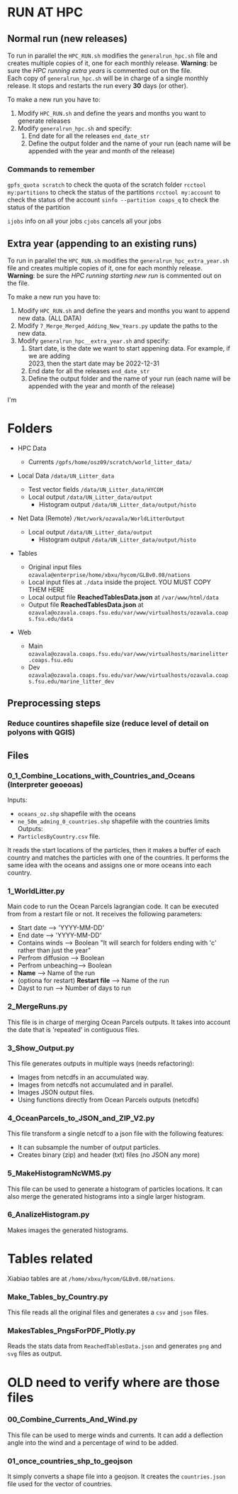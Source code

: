 # RUN AT HPC
## Normal run (new releases)
To run in parallel the `HPC_RUN.sh` modifies the `generalrun_hpc.sh` file and creates multiple
copies of it, one for each monthly release. 
**Warning**: be sure the *HPC running extra years* is commented out on the file.  
Each copy of `generalrun_hpc.sh` will be in charge of a single monthly release. It stops and
restarts the run every **30** days (or other).

To make a new run you have to:

1. Modify `HPC_RUN.sh` and define the years and months you want to generate releases
2. Modify `generalrun_hpc.sh` and specify:
   1. End date for all the releases `end_date_str`
   2. Define the output folder and the name of your run (each name will be appended with the year and month of the release)

### Commands to remember
`gpfs_quota scratch` to check the quota of the scratch folder
`rcctool my:partitions` to check the status of the partitions 
`rcctool my:account` to check the status of the account 
`sinfo --partition coaps_q` to check the status of the partition

`ijobs` info on all your jobs
`cjobs` cancels all your jobs


## Extra year (appending to an existing runs)
To run in parallel the `HPC_RUN.sh` modifies the `generalrun_hpc_extra_year.sh` file and creates multiple
copies of it, one for each monthly release. 
**Warning**: be sure the *HPC running starting new run* is commented out on the file.  

To make a new run you have to:

1. Modify `HPC_RUN.sh` and define the years and months you want to append new data. (ALL DATA)
2. Modify `7_Merge_Merged_Adding_New_Years.py` update the paths to the new data.
3. Modify `generalrun_hpc__extra_year.sh` and specify:
   1. Start date, is the date we want to start appening data. For example, if we are adding  
   2023, then the start date may be 2022-12-31
   2. End date for all the releases `end_date_str`
   2. Define the output folder and the name of your run (each name will be appended with the year and month of the release)

I'm 

# Folders

* HPC Data
    * Currents `/gpfs/home/osz09/scratch/world_litter_data/`


* Local Data `/data/UN_Litter_data`
    * Test vector fields `/data/UN_Litter_data/HYCOM`
    * Local output `/data/UN_Litter_data/output`
        * Histogram output `/data/UN_Litter_data/output/histo`
        
* Net Data (Remote) `/Net/work/ozavala/WorldLitterOutput`
    * Local output `/data/UN_Litter_data/output`
        * Histogram output `/data/UN_Litter_data/output/histo`

* Tables 
    * Original input files `ozavala@enterprise/home/xbxu/hycom/GLBv0.08/nations`
    * Local input files at `./data` inside the project. YOU MUST COPY THEM HERE
    * Local output file **ReachedTablesData.json** at `/var/www/html/data`
    * Output file **ReachedTablesData.json** at `ozavala@ozavala.coaps.fsu.edu/var/www/virtualhosts/ozavala.coaps.fsu.edu/data`
* Web
    * Main `ozavala@ozavala.coaps.fsu.edu/var/www/virtualhosts/marinelitter.coaps.fsu.edu`
    * Dev `ozavala@ozavala.coaps.fsu.edu/var/www/virtualhosts/ozavala.coaps.fsu.edu/marine_litter_dev`

## Preprocessing steps 
### Reduce countires shapefile size (reduce level of detail on polyons with QGIS)

## Files
### 0_1_Combine_Locations_with_Countries_and_Oceans  (Interpreter geoeoas)
Inputs: 
  * `oceans_oz.shp`  shapefile with the oceans
  * `ne_50m_adming_0_countries.shp` shapefile with the countries limits
Outputs: 
  * `ParticlesByCountry.csv` file.
   
It reads the start locations of the particles, then it makes a buffer of each country and matches
the particles with one of the countries. It performs the same idea with the oceans and assigns
one or more oceans into each country.

### 1_WorldLitter.py
Main code to run the Ocean Parcels lagrangian code. 
It can be executed from from a restart file or not.
It receives the following parameters:
* Start date --> 'YYYY-MM-DD'
* End date --> 'YYYY-MM-DD'
* Contains winds --> Boolean "It will search for folders ending with 'c' rather than just the year"
* Perfrom diffusion --> Boolean
* Perfrom unbeaching--> Boolean
* **Name** --> Name of the run
* (optiona for restart) **Restart file** --> Name of the run
* Dayst to run --> Number of days to run


### 2_MergeRuns.py
This file is in charge of merging Ocean Parcels outputs.
It takes into account the date that is 'repeated' in contiguous files.

### 3_Show_Output.py
This file generates outputs in multiple ways (needs refactoring):
* Images from netcdfs in an accumulated way.
* Images from netcdfs not accumulated and in parallel.
* Images JSON output files.
* Using functions directly from Ocean Parcels outputs (netcdfs)

### 4_OceanParcels_to_JSON_and_ZIP_V2.py
This file transform a single netcdf to a json file with the following
features:
* It can subsample the number of output particles.
* Creates binary (zip) and header (txt) files (no JSON any more)

### 5_MakeHistogramNcWMS.py
This file can be used to generate a histogram of particles
locations. It can also merge the generated histograms into a single
larger histogram. 

### 6_AnalizeHistogram.py
Makes images the generated histograms.

# Tables related
Xiabiao tables are at `/home/xbxu/hycom/GLBv0.08/nations`.

### Make_Tables_by_Country.py
This file reads all the original files and generates a `csv` and `json` files.

### MakesTables_PngsForPDF_Plotly.py
Reads the stats data from `ReachedTablesData.json` and generates 
`png` and `svg` files as output.



# OLD need to verify where are those files
### 00_Combine_Currents_And_Wind.py
This file can be used to merge winds and currents. It can 
add a deflection angle into the wind and a percentage of wind
to be added. 

### 01_once_countries_shp_to_geojson
It simply converts a shape file into a geojson. It
creates the `countries.json` file used for the vector of countries.


